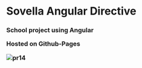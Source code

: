 <h1>Sovella Angular Directive</h1>

<h3>School project using Angular <h/3>
  
Hosted on Github-Pages
  
  ![pr14](https://user-images.githubusercontent.com/78624317/171378134-729a36b9-5f73-4514-9bdc-9b339267caf8.JPG)
